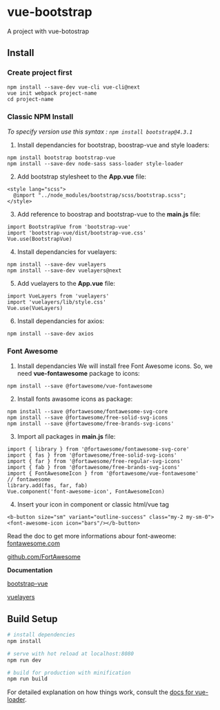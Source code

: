 # vue-bootstrap

A project with vue-botostrap

## Install

### Create project first

```
npm install --save-dev vue-cli vue-cli@next
vue init webpack project-name
cd project-name
```

### Classic NPM Install
_To specify version use this syntax : `npm install bootstrap@4.3.1`_

1. Install dependancies for bootstrap, boostrap-vue and style loaders:
```
npm install bootstrap bootstrap-vue
npm install --save-dev node-sass sass-loader style-loader
```

2. Add bootstrap stylesheet to the **App.vue** file:
```
<style lang="scss">
  @import "../node_modules/bootstrap/scss/bootstrap.scss";
</style>
```

3. Add reference to boostrap and bootstrap-vue to the **main.js** file:
```
import BootstrapVue from 'bootstrap-vue'
import 'bootstrap-vue/dist/bootstrap-vue.css'
Vue.use(BootstrapVue)
```
4. Install dependancies for vuelayers:
```
npm install --save-dev vuelayers 
npm install --save-dev vuelayers@next
```
5. Add vuelayers to the **App.vue** file:
```import Vue from 'vue'
import VueLayers from 'vuelayers'
import 'vuelayers/lib/style.css'
Vue.use(VueLayers)
```
6. Install dependancies for axios:
```
npm install --save-dev axios
```

### Font Awesome
1. Install dependancies
We will install free Font Awesome icons.
So, we need **vue-fontawesome** package to icons:
```
npm install --save @fortawesome/vue-fontawesome
```

2. Install fonts awasome icons as package:
```
npm install --save @fortawesome/fontawesome-svg-core
npm install --save @fortawesome/free-solid-svg-icons
npm install --save @fortawesome/free-brands-svg-icons'
```

3. Import all packages in **main.js** file:
```
import { library } from '@fortawesome/fontawesome-svg-core'
import { fas } from '@fortawesome/free-solid-svg-icons'
import { far } from '@fortawesome/free-regular-svg-icons'
import { fab } from '@fortawesome/free-brands-svg-icons'
import { FontAwesomeIcon } from '@fortawesome/vue-fontawesome'
// fontawesome
library.add(fas, far, fab)
Vue.component('font-awesome-icon', FontAwesomeIcon)
```
4. Insert your icon in component or classic html/vue tag
```
<b-button size="sm" variant="outline-success" class="my-2 my-sm-0"><font-awesome-icon icon="bars"/></b-button>
```
Read the doc to get more informations abour font-aweome: 
[fontawesome.com](https://fontawesome.com/how-to-use/with-the-api/setup/library)

[github.com/FortAwesome](https://github.com/FortAwesome/vue-fontawesome)


**Documentation**

[bootstrap-vue](https://bootstrap-vue.js.org/docs)

[vuelayers](https://vuelayers.github.io/#/docs/quickstart)


## Build Setup

``` bash
# install dependencies
npm install

# serve with hot reload at localhost:8080
npm run dev

# build for production with minification
npm run build
```

For detailed explanation on how things work, consult the [docs for vue-loader](http://vuejs.github.io/vue-loader).
